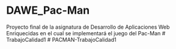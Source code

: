 # DAWE_Pac-Man
Proyecto final de la asignatura de Desarrollo de Aplicaciones Web Enriquecidas en el cual se implementará el juego del Pac-Man
#   T r a b a j o C a l i d a d 1  
 #   P A C M A N - T r a b a j o C a l i d a d 1  
 